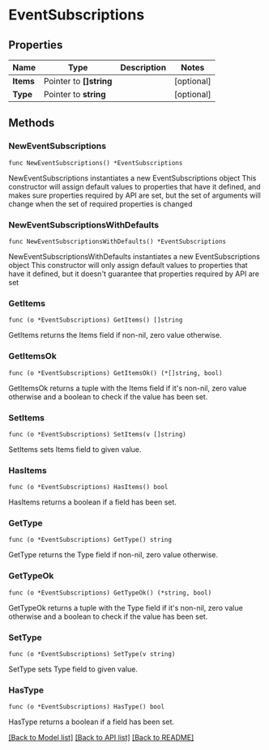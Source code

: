 # EventSubscriptions

## Properties

Name | Type | Description | Notes
------------ | ------------- | ------------- | -------------
**Items** | Pointer to **[]string** |  | [optional] 
**Type** | Pointer to **string** |  | [optional] 

## Methods

### NewEventSubscriptions

`func NewEventSubscriptions() *EventSubscriptions`

NewEventSubscriptions instantiates a new EventSubscriptions object
This constructor will assign default values to properties that have it defined,
and makes sure properties required by API are set, but the set of arguments
will change when the set of required properties is changed

### NewEventSubscriptionsWithDefaults

`func NewEventSubscriptionsWithDefaults() *EventSubscriptions`

NewEventSubscriptionsWithDefaults instantiates a new EventSubscriptions object
This constructor will only assign default values to properties that have it defined,
but it doesn't guarantee that properties required by API are set

### GetItems

`func (o *EventSubscriptions) GetItems() []string`

GetItems returns the Items field if non-nil, zero value otherwise.

### GetItemsOk

`func (o *EventSubscriptions) GetItemsOk() (*[]string, bool)`

GetItemsOk returns a tuple with the Items field if it's non-nil, zero value otherwise
and a boolean to check if the value has been set.

### SetItems

`func (o *EventSubscriptions) SetItems(v []string)`

SetItems sets Items field to given value.

### HasItems

`func (o *EventSubscriptions) HasItems() bool`

HasItems returns a boolean if a field has been set.

### GetType

`func (o *EventSubscriptions) GetType() string`

GetType returns the Type field if non-nil, zero value otherwise.

### GetTypeOk

`func (o *EventSubscriptions) GetTypeOk() (*string, bool)`

GetTypeOk returns a tuple with the Type field if it's non-nil, zero value otherwise
and a boolean to check if the value has been set.

### SetType

`func (o *EventSubscriptions) SetType(v string)`

SetType sets Type field to given value.

### HasType

`func (o *EventSubscriptions) HasType() bool`

HasType returns a boolean if a field has been set.


[[Back to Model list]](../README.md#documentation-for-models) [[Back to API list]](../README.md#documentation-for-api-endpoints) [[Back to README]](../README.md)


